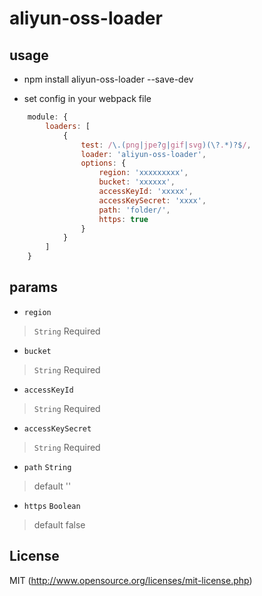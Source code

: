 # aliyun-oss-loader

## usage
- npm install aliyun-oss-loader --save-dev

- set config in your webpack file

``` javascript
    module: {
        loaders: [
            {
                test: /\.(png|jpe?g|gif|svg)(\?.*)?$/,
                loader: 'aliyun-oss-loader',
                options: {
                    region: 'xxxxxxxxx',
                    bucket: 'xxxxxx',
                    accessKeyId: 'xxxxx',
                    accessKeySecret: 'xxxx',
                    path: 'folder/',
                    https: true
                }
            }
        ]
    }

```

## params

- `region`
> `String` Required
- `bucket` 
> `String` Required
- `accessKeyId`
> `String` Required
- `accessKeySecret`
> `String` Required
- `path` `String`
> default ''
- `https` `Boolean`
> default false


## License

MIT (http://www.opensource.org/licenses/mit-license.php)
